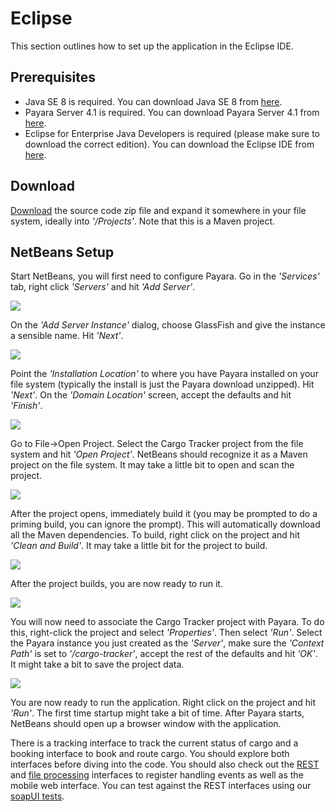 # Eclipse

This section outlines how to set up the application in the Eclipse IDE.

## Prerequisites

* Java SE 8 is required. You can download Java SE 8 from [here](https://www.azul.com/downloads/zulu-community/?version=java-8-lts).
* Payara Server 4.1 is required. You can download Payara Server 4.1 from [here](https://repo1.maven.org/maven2/fish/payara/distributions/payara/4.1.2.181/payara-4.1.2.181.zip).
* Eclipse for Enterprise Java Developers is required (please make sure to download the correct edition). You can download the Eclipse IDE from [here](https://www.eclipse.org/downloads/packages/).

## Download

[Download](https://github.com/m-reza-rahman/cargo-tracker/archive/master.zip) the source code zip file and expand it somewhere in your file system, ideally into _'/Projects'_. Note that this is a Maven project.

## NetBeans Setup

Start NetBeans, you will first need to configure Payara. Go in the _'Services'_ tab, right click _'Servers'_ and hit _'Add Server'_.

![ ](.gitbook/assets/nb_step1.png)

On the _'Add Server Instance'_ dialog, choose GlassFish and give the instance a sensible name. Hit _'Next'_.

![ ](.gitbook/assets/nb_step2.png)

Point the _'Installation Location'_ to where you have Payara installed on your file system \(typically the install is just the Payara download unzipped\). Hit _'Next'_. On the _'Domain Location'_ screen, accept the defaults and hit _'Finish'_.

![ ](.gitbook/assets/nb_step3.png)

Go to File-&gt;Open Project. Select the Cargo Tracker project from the file system and hit _'Open Project'_. NetBeans should recognize it as a Maven project on the file system. It may take a little bit to open and scan the project.

![ ](.gitbook/assets/nb_step4.png)

After the project opens, immediately build it \(you may be prompted to do a priming build, you can ignore the prompt\). This will automatically download all the Maven dependencies. To build, right click on the project and hit _'Clean and Build'_. It may take a little bit for the project to build.

![ ](.gitbook/assets/nb_step5.png)

After the project builds, you are now ready to run it.

![ ](.gitbook/assets/nb_step6.png)

You will now need to associate the Cargo Tracker project with Payara. To do this, right-click the project and select _'Properties'_. Then select _'Run'_. Select the Payara instance you just created as the _'Server'_, make sure the _'Context Path'_ is set to _'/cargo-tracker'_, accept the rest of the defaults and hit _'OK'_. It might take a bit to save the project data.

![ ](.gitbook/assets/nb_step7.png)

You are now ready to run the application. Right click on the project and hit _'Run'_. The first time startup might take a bit of time. After Payara starts, NetBeans should open up a browser window with the application.

There is a tracking interface to track the current status of cargo and a booking interface to book and route cargo. You should explore both interfaces before diving into the code. You should also check out the [REST](https://github.com/m-reza-rahman/cargo-tracker/blob/master/src/main/java/net/java/cargotracker/interfaces/handling/rest/HandlingReportService.java) and [file processing](https://github.com/m-reza-rahman/cargo-tracker/blob/master/src/main/java/net/java/cargotracker/interfaces/handling/file/UploadDirectoryScanner.java) interfaces to register handling events as well as the mobile web interface. You can test against the REST interfaces using our [soapUI tests](https://github.com/m-reza-rahman/cargo-tracker/tree/master/src/test/soapui).

